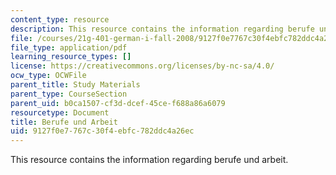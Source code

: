 ```yaml
---
content_type: resource
description: This resource contains the information regarding berufe und arbeit.
file: /courses/21g-401-german-i-fall-2008/9127f0e7767c30f4ebfc782ddc4a26ec_MIT21G_401F08_berufe.pdf
file_type: application/pdf
learning_resource_types: []
license: https://creativecommons.org/licenses/by-nc-sa/4.0/
ocw_type: OCWFile
parent_title: Study Materials
parent_type: CourseSection
parent_uid: b0ca1507-cf3d-dcef-45ce-f688a86a6079
resourcetype: Document
title: Berufe und Arbeit
uid: 9127f0e7-767c-30f4-ebfc-782ddc4a26ec
---
```

This resource contains the information regarding berufe und arbeit.